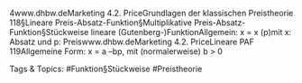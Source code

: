 4www.dhbw.deMarketing
4.2. PriceGrundlagen der klassischen Preistheorie
118§Lineare Preis-Absatz-Funktion§Multiplikative Preis-Absatz-Funktion§Stückweise lineare (Gutenberg-)FunktionAllgemein: x = x (p)mit x: Absatz und p: Preiswww.dhbw.deMarketing
4.2. PriceLineare PAF
119Allgemeine Form: x = a –bp, mit (normalerweise) b > 0

   Tags & Topics:
   #Funktion§Stückweise
   #Preistheorie